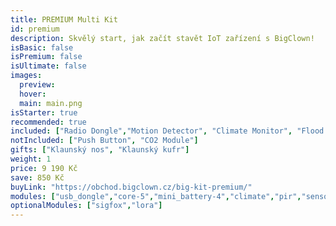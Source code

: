 ```yaml
---
title: PREMIUM Multi Kit
id: premium
description: Skvělý start, jak začít stavět IoT zařízení s BigClown!
isBasic: false
isPremium: false
isUltimate: false
images:
  preview:
  hover:
  main: main.png
isStarter: true
recommended: true
included: ["Radio Dongle","Motion Detector", "Climate Monitor", "Flood Detector", "LCD Thermostat", "Controller"]
notIncluded: ["Push Button", "CO2 Module"]
gifts: ["Klaunský nos", "Klaunský kufr"]
weight: 1
price: 9 190 Kč
save: 850 Kč
buyLink: "https://obchod.bigclown.cz/big-kit-premium/"
modules: ["usb_dongle","core-5","mini_battery-4","climate","pir","sensor","flood","power","lcd","enclosures-101-3","enclosures-301","enclosures-501","suitcase"]
optionalModules: ["sigfox","lora"]
---
```

